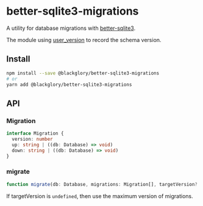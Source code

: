 # better-sqlite3-migrations
A utility for database migrations with [better-sqlite3].

The module using [user_version] to record the schema version.

[better-sqlite3]: https://www.npmjs.com/package/better-sqlite3
[user_version]: https://www.sqlite.org/pragma.html#pragma_user_version

## Install

```sh
npm install --save @blackglory/better-sqlite3-migrations
# or
yarn add @blackglory/better-sqlite3-migrations
```

## API

### Migration

```ts
interface Migration {
  version: number
  up: string | ((db: Database) => void)
  down: string | ((db: Database) => void)
}
```

### migrate

```ts
function migrate(db: Database, migrations: Migration[], targetVersion?: number): void
```

If targetVersion is `undefined`, then use the maximum version of migrations.
